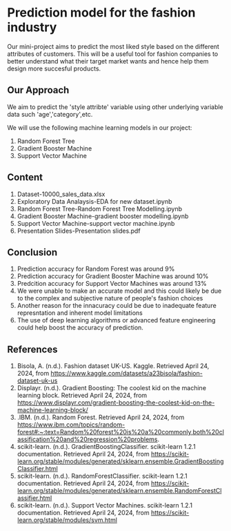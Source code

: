 
# Prediction model for the fashion industry

Our mini-project aims to predict the most liked style based on the different attributes of customers. This will be a useful tool for fashion companies to better understand what their target market wants and hence help them design more succesful products.





## Our Approach
We aim to predict the 'style attribte' variable using other underlying variable data such 'age','category',etc.

We will use the following machine learning models in our project:
1. Random Forest Tree
2. Gradient Booster Machine
3. Support Vector Machine

## Content
1. Dataset-10000_sales_data.xlsx
2. Exploratory Data Analaysis-EDA for new dataset.ipynb
3. Random Forest Tree-Random Forest Tree Modelling.ipynb
4. Gradient Booster Machine-gradient booster modelling.ipynb
5. Support Vector Machine-support vector machine.ipynb
6. Presentation Slides-Presentation slides.pdf


## Conclusion
1. Prediction accuracy for Random Forest was around 9%
2. Prediction accuracy for Gradient Booster Machine was around 10%
3. Predcition accuracy for Support Vector Machines was around 13%
4. We were unable to make an accurate model and this could likely be due to the complex and subjective nature of people's fashion choices
5. Another reason for the innacuracy could be due to inadequate feature represntation and inherent model limitations
6. The use of deep learning algorithms or advanced feature engineering could help boost the accuracy of prediction.

## References

1. Bisola, A. (n.d.). Fashion dataset UK-US. Kaggle. Retrieved April 24, 2024, from https://www.kaggle.com/datasets/a23bisola/fashion-dataset-uk-us
2.  Displayr. (n.d.). Gradient Boosting: The coolest kid on the machine learning block. Retrieved April 24, 2024, from https://www.displayr.com/gradient-boosting-the-coolest-kid-on-the-machine-learning-block/
3. .IBM. (n.d.). Random Forest. Retrieved April 24, 2024, from https://www.ibm.com/topics/random-forest#:~:text=Random%20forest%20is%20a%20commonly,both%20classification%20and%20regression%20problems.
4. scikit-learn. (n.d.). GradientBoostingClassifier. scikit-learn 1.2.1 documentation. Retrieved April 24, 2024, from https://scikit-learn.org/stable/modules/generated/sklearn.ensemble.GradientBoostingClassifier.html
5. scikit-learn. (n.d.). RandomForestClassifier. scikit-learn 1.2.1 documentation. Retrieved April 24, 2024, from https://scikit-learn.org/stable/modules/generated/sklearn.ensemble.RandomForestClassifier.html
6. scikit-learn. (n.d.). Support Vector Machines. scikit-learn 1.2.1 documentation. Retrieved April 24, 2024, from https://scikit-learn.org/stable/modules/svm.html



